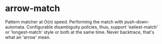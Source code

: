 # arrow-match
Pattern matcher at O(n) speed.
Performing the match with push-down-automata.
Configurable disambiguity policies, thus, support 'ealiest-match' or 'longest-match' style or both at the same time.
Never backtrace, that's what an 'arrow' mean.
